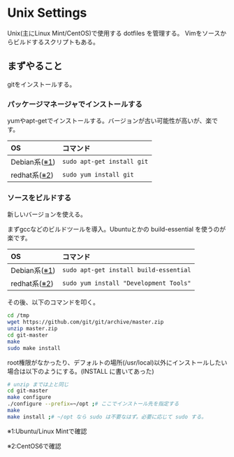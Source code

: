 # Unix Settings
Unix(主にLinux Mint/CentOS)で使用する dotfiles を管理する。
Vimをソースからビルドするスクリプトもある。

## まずやること
gitをインストールする。
### パッケージマネージャでインストールする
yumやapt-getでインストールする。バージョンが古い可能性が高いが、楽です。

| OS                       | コマンド                     |
|:-------------------------|:-----------------------------|
| Debian系([※1](#debian)) | ``sudo apt-get install git`` |
| redhat系([※2](#redhat)) | ``sudo yum install git``     |

### ソースをビルドする
新しいバージョンを使える。

まずgccなどのビルドツールを導入。Ubuntuとかの build-essential を使うのが楽です。

| OS                       | コマンド                                 |
|:-------------------------|:-----------------------------------------|
| Debian系([※1](#debian)) | ``sudo apt-get install build-essential`` |
| redhat系([※2](#redhat)) | ``sudo yum install "Development Tools"`` |

その後、以下のコマンドを叩く。

```sh
cd /tmp
wget https://github.com/git/git/archive/master.zip
unzip master.zip
cd git-master
make
sudo make install
```

root権限がなかったり、デフォルトの場所(/usr/local)以外にインストールしたい場合は以下のようにする。(INSTALL に書いてあった)
```sh
# unzip までは上と同じ
cd git-master
make configure
./configure --prefix=~/opt ;# ここでインストール先を指定する
make
make install ;# ~/opt なら sudo は不要なはず。必要に応じて sudo する。
```

※1:<a name="debian">Ubuntu/Linux Mintで確認</a>

※2:<a name="redhat">CentOS6で確認</a>
